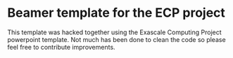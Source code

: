 # Beamer template for the ECP project

This template was hacked together using the Exascale Computing Project
powerpoint template. Not much has been done to clean the code so
please feel free to contribute improvements.
